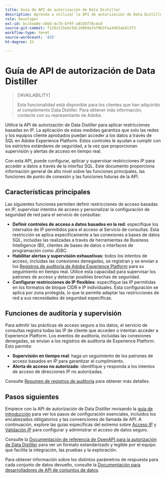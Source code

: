 ```yaml
---
title: Guía de API de autorización de Data Distiller
description: Aprenda a utilizar la API de autorización de Data Distiller para aplicar restricciones IP basadas en la red para conexiones seguras a través de SQL. Utilice esta API para mejorar el control de acceso a los datos de Adobe Experience Platform.
role: Developer
exl-id: bcc5ea0e-cb6d-4c7b-bf9f-a0336f76c4c8
source-git-commit: f129c215ebc5dc169b9a7ef9b3faa3463ab413f3
workflow-type: tm+mt
source-wordcount: '425'
ht-degree: 2%

---
```


# Guía de API de autorización de Data Distiller

>[!AVAILABILITY]
>
>Esta funcionalidad está disponible para los clientes que han adquirido el complemento Data Distiller. Para obtener más información, contacte con su representante de Adobe.

Utilice la API de autorización de Data Distiller para aplicar restricciones basadas en IP. La aplicación de estas medidas garantiza que solo las redes y los equipos cliente aprobados puedan acceder a los datos a través de SQL en Adobe Experience Platform. Estos controles le ayudan a cumplir con los estrictos estándares de seguridad, a la vez que proporcionan supervisión y alertas de acceso en tiempo real.

Con esta API, puede configurar, aplicar y supervisar restricciones IP para acceder a datos a través de la interfaz SQL. Este documento proporciona información general de alto nivel sobre las funciones principales, las funciones de punto de conexión y las funciones futuras de la API.

## Características principales

Las siguientes funciones permiten definir restricciones de acceso basadas en IP, supervisar intentos de acceso y personalizar la configuración de seguridad de red para el servicio de consultas:

- **Definir controles de acceso a datos basados en la red**: especifique los intervalos de IP permitidos para el acceso al Servicio de consultas. Esta restricción se aplica específicamente a las conexiones a bases de datos SQL, incluidas las realizadas a través de herramientas de Business Intelligence (BI), clientes de bases de datos o interfaces de programación como JDBC.
- **Habilitar alertas y supervisión exhaustivas**: todos los intentos de acceso, incluidas las conexiones denegadas, se registran y se envían a los [Registros de auditoría de Adobe Experience Platform](../../landing/governance-privacy-security/audit-logs/overview.md) para su seguimiento en tiempo real. Utilice esta capacidad para supervisar los patrones de acceso y detectar posibles brechas de seguridad.
- **Configurar restricciones de IP flexibles**: especifique las IP permitidas en los formatos de bloque CIDR e IP individuales. Esta configuración se aplica por zona protegida, lo que le permite adaptar las restricciones de red a sus necesidades de seguridad específicas.

## Funciones de auditoría y supervisión

Para admitir las prácticas de acceso seguro a los datos, el servicio de consultas registra todas las IP de cliente que acceden o intentan acceder a Experience Platform. Los eventos de auditoría, incluidas las conexiones denegadas, se envían a los registros de auditoría de Experience Platform. Esto permite:

- **Supervisión en tiempo real**: haga un seguimiento de los patrones de acceso basados en IP para garantizar el cumplimiento.
- **Alerta de acceso no autorizado**: identifique y responda a los intentos de acceso de direcciones IP no autorizadas.

Consulte [Resumen de registros de auditoría](../../landing/governance-privacy-security/audit-logs/overview.md) para obtener más detalles.

## Pasos siguientes

Empiece con la API de autorización de Data Distiller revisando la [guía de introducción](./getting-started.md) para ver los pasos de configuración esenciales, incluidos los encabezados obligatorios y las convenciones de llamada de API. A continuación, explore las guías específicas del extremo sobre [Acceso IP](./ip-access.md) y [Validación IP](./validate.md) para configurar y administrar el acceso de datos seguro.

Consulte la [Documentación de referencia de OpenAPI para la autorización de Data Distiller](https://developer.adobe.com/experience-platform-apis/references/data-distiller-auth/) para ver un formato estandarizado y legible por el equipo que facilita la integración, las pruebas y la exploración.

Para obtener información sobre los distintos parámetros de respuesta para cada conjunto de datos devuelto, consulte la [Documentación para desarrolladores de API de conjuntos de datos](https://developer.adobe.com/experience-platform-apis/references/catalog/#tag/Datasets/operation/listDatasets).
